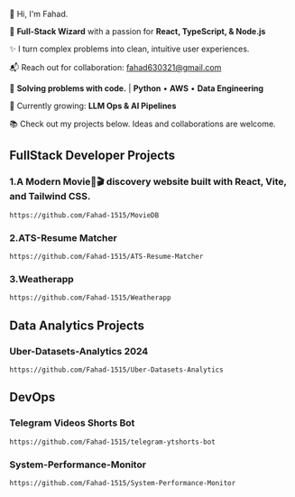 👋 Hi, I'm Fahad.

🚀 **Full-Stack Wizard** with a passion for **React, TypeScript, & Node.js**

✨ I turn complex problems into clean, intuitive user experiences.

📬 Reach out for collaboration: fahad630321@gmail.com

🔧 **Solving problems with code.** | **Python** • **AWS** • **Data Engineering**

🌱 Currently growing: **LLM Ops & AI Pipelines**

📚 Check out my projects below. Ideas and collaborations are welcome.
## FullStack Developer Projects

### 1.A Modern Movie🍿🎬 discovery website built with React, Vite, and Tailwind CSS.

    https://github.com/Fahad-1515/MovieDB

### 2.ATS-Resume Matcher

    https://github.com/Fahad-1515/ATS-Resume-Matcher

### 3.Weatherapp

    https://github.com/Fahad-1515/Weatherapp
    
## Data Analytics Projects

### Uber-Datasets-Analytics 2024

    https://github.com/Fahad-1515/Uber-Datasets-Analytics
    
## DevOps

### Telegram Videos Shorts Bot

    https://github.com/Fahad-1515/telegram-ytshorts-bot

### System-Performance-Monitor

    https://github.com/Fahad-1515/System-Performance-Monitor


